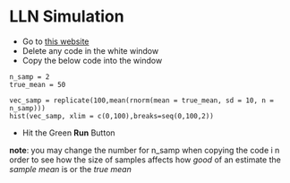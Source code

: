 # LLN Simulation
* Go to [this website](https://rdrr.io/snippets/)
* Delete any code in the white window
* Copy the below code into the window

```
n_samp = 2
true_mean = 50

vec_samp = replicate(100,mean(rnorm(mean = true_mean, sd = 10, n = n_samp)))
hist(vec_samp, xlim = c(0,100),breaks=seq(0,100,2))
```
* Hit the Green **Run** Button

**note**: you may change the number for n_samp when copying the code i n order to see how the size of samples affects how *good* of an estimate the *sample mean* is or the *true mean*


